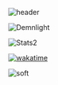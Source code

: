 ![header](https://capsule-render.vercel.app/api?type=waving&color=gradient&height=256&section=header&text=Hello%20World!&fontSize=75&animation=fadeIn&fontAlignY=38&desc=Welcome%20to%20my%20GitHub%20profile!%20Put%20stars,%20fork%20and%20contribute!&descAlignY=51&descAlign=62)
<!--[![spotify-github-profile](https://spotify-github-profile.vercel.app/api/view?uid=z88g2ishnobkjgkwo6k3yumb4&cover_image=true&theme=default&bar_color_cover=true)](https://spotify-github-profile.vercel.app/api/view?uid=z88g2ishnobkjgkwo6k3yumb4&redirect=true) -->

<p> <img src="https://komarev.com/ghpvc/?username=Demnlight&label=Profile%20views&color=8f8fff&style=flat" alt="Demnlight" /> </p>
<p> <img alt="Stats2" src="https://github-readme-streak-stats.herokuapp.com/?user=Demnlight&theme=dracula" /> </p>

[![wakatime](https://github-readme-stats.vercel.app/api/wakatime?username=@Demnlight&layout=compact&theme=dracula)](https://wakatime.com/@Demnlight)

![soft](https://capsule-render.vercel.app/api?type=soft&color=gradient&text=Come%20again!&fontSize=40&animation=twinkling)
